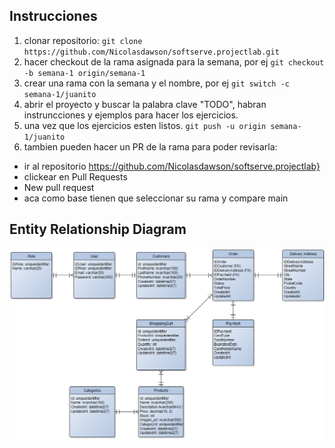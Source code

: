 ## Instrucciones
1. clonar repositorio: `git clone https://github.com/Nicolasdawson/softserve.projectlab.git `
2. hacer checkout de la rama asignada para la semana, por ej `git checkout -b semana-1 origin/semana-1`
3. crear una rama con la semana y el nombre, por ej `git switch -c semana-1/juanito`
4. abrir el proyecto y buscar la palabra clave "TODO", habran instruncciones y ejemplos para hacer los ejercicios.
5. una vez que los ejercicios esten listos. `git push -u origin semana-1/juanito`
6. tambien pueden hacer un PR de la rama para poder revisarla:
* ir al repositorio https://github.com/Nicolasdawson/softserve.projectlab}
* clickear en Pull Requests 
* New pull request
* aca como base tienen que seleccionar su rama y compare main

## Entity Relationship Diagram
![Descripción de la imagen](https://raw.githubusercontent.com/MatiasR27/softserve.projectlab/main/image.png)
